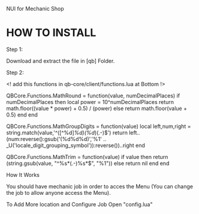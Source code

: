 NUI for Mechanic Shop

# HOW TO INSTALL

Step 1:

Download and extract the file in [qb] Folder.



Step 2:

<! add this functions in qb-core/client/functions.lua at Bottom !>

<!-- Code Start  -->

QBCore.Functions.MathRound = function(value, numDecimalPlaces)
    if numDecimalPlaces then
        local power = 10^numDecimalPlaces
        return math.floor((value * power) + 0.5) / (power)
    else
        return math.floor(value + 0.5)
    end
end

QBCore.Functions.MathGroupDigits = function(value)
    local left,num,right = string.match(value,'^([^%d]*%d)(%d*)(.-)$')
    return left..(num:reverse():gsub('(%d%d%d)','%1' .. _U('locale_digit_grouping_symbol')):reverse())..right
end

QBCore.Functions.MathTrim = function(value)
    if value then
        return (string.gsub(value, "^%s*(.-)%s*$", "%1"))
    else
        return nil
    end
end

<!-- Code End -->


How It Works

You should have mechanic job in order to acces the Menu (You can change the job to allow anyone access the Menu).

To Add More location and Configure Job Open "config.lua"
